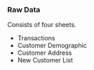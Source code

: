 ### Raw Data
Consists of four sheets.
  - Transactions
  - Customer Demographic
  - Customer Address
  - New Customer List

